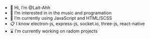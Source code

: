 - 👋 Hi, I’m @Lait-Ahh
- 👀 I’m interested in in the music and programation
- 🌱 I’m currently using JavaScript and HTML/SCSS
- 📋 I know electron-js, express-js, socket.io, three-js, react-native
- ⌛ I'm currently working on radom projects
